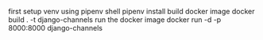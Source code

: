 first setup venv
using pipenv shell
pipenv install
build docker image
docker build . -t django-channels
run the docker image
docker run -d -p 8000:8000 django-channels
